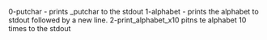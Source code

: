 0-putchar - prints _putchar to the stdout
1-alphabet - prints the alphabet to stdout followed by a new line.
2-print_alphabet_x10 pitns te alphabet 10 times to the stdout
